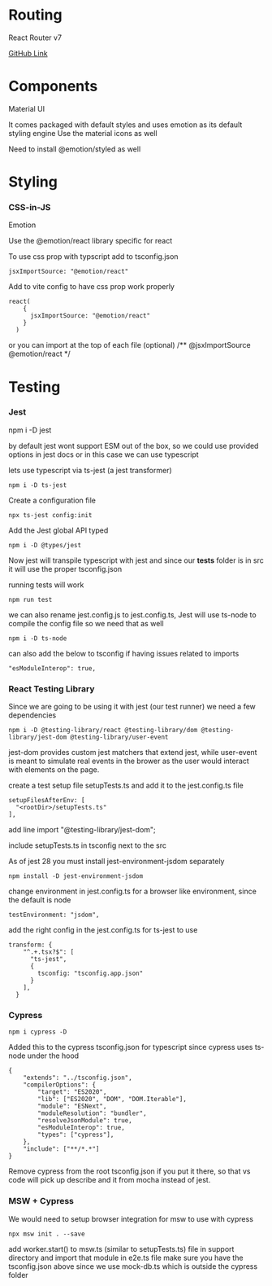 # Routing
React Router v7

[GitHub Link](https://github.com/remix-run/react-router)

# Components
Material UI

It comes packaged with default styles and uses emotion as its default styling engine
Use the material icons as well

Need to install @emotion/styled as well

# Styling

### CSS-in-JS
Emotion

Use the @emotion/react library specific for react

To use css prop with typscript add to tsconfig.json
```
jsxImportSource: "@emotion/react"
```

Add to vite config to have css prop work properly
```
react(
    {
      jsxImportSource: "@emotion/react"
    }
  )
```

or you can import at the top of each file (optional)
/** @jsxImportSource @emotion/react */

# Testing
### Jest

npm i -D jest

by default jest wont support ESM out of the box, so we could use provided options in jest docs or in this case we can use typescript

lets use typescript via ts-jest (a jest transformer)
```
npm i -D ts-jest
```

Create a configuration file
```
npx ts-jest config:init
```

Add the Jest global API typed
```
npm i -D @types/jest
```

Now jest will transpile typescript with jest and since our __tests__ folder is in src it will use the proper tsconfig.json

running tests will work
```
npm run test
```

we can also rename jest.config.js to jest.config.ts, Jest will use ts-node to compile the config file so we need that as well
```
npm i -D ts-node
```

can also add the below to tsconfig if having issues related to imports
```
"esModuleInterop": true,
```

### React Testing Library

Since we are going to be using it with jest (our test runner) we need a few dependencies
```
npm i -D @testing-library/react @testing-library/dom @testing-library/jest-dom @testing-library/user-event
```

jest-dom provides custom jest matchers that extend jest, while user-event is meant to simulate real events in the brower as the user would interact with elements on the page.

create a test setup file setupTests.ts and add it to the jest.config.ts file
```
setupFilesAfterEnv: [
  "<rootDir>/setupTests.ts"
],
```
add line import "@testing-library/jest-dom";

include setupTests.ts in tsconfig next to the src

As of jest 28 you must install jest-environment-jsdom separately
```
npm install -D jest-environment-jsdom
```

change environment in jest.config.ts for a browser like environment, since the default is node
```
testEnvironment: "jsdom",
```

add the right config in the jest.config.ts for ts-jest to use
```
transform: {
    "^.+.tsx?$": [
      "ts-jest",
      {
        tsconfig: "tsconfig.app.json"
      }
    ],
  }
```

### Cypress

```
npm i cypress -D
```

Added this to the cypress tsconfig.json for typescript since cypress uses ts-node under the hood
```
{
    "extends": "../tsconfig.json",
    "compilerOptions": {
        "target": "ES2020",
        "lib": ["ES2020", "DOM", "DOM.Iterable"],
        "module": "ESNext",
        "moduleResolution": "bundler",
        "resolveJsonModule": true,
        "esModuleInterop": true,
        "types": ["cypress"],
    },
    "include": ["**/*.*"]
}

```

Remove cypress from the root tsconfig.json if you put it there, so that vs code will pick up describe and it from mocha instead of jest.

### MSW + Cypress
We would need to setup browser integration for msw to use with cypress
```
npx msw init . --save
```

add worker.start() to msw.ts (similar to setupTests.ts) file in support directory and import that module in e2e.ts file
make sure you have the tsconfig.json above since we use mock-db.ts which is outside the cypress folder
